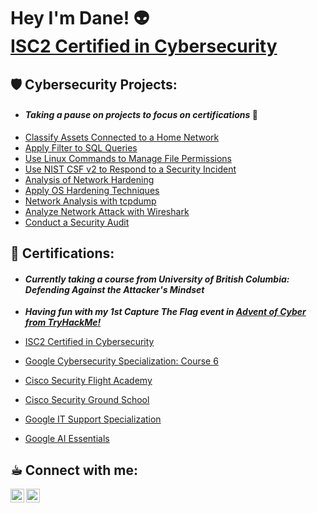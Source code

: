<h1>Hey I'm Dane! 👽 <br/><a <a href="https://www.linkedin.com/in/dainecryption/">ISC2 Certified in Cybersecurity</a></h1>

<h2> 🛡️ Cybersecurity Projects: </h2>

  - <h4><i> Taking a pause on projects to focus on certifications </i> 🚧 </h4>
  - [Classify Assets Connected to a Home Network](https://github.com/dainecryption/ClassifyAssetsConnectedToAHomeNetwork/blob/main/README.md)
  - [Apply Filter to SQL Queries](https://github.com/dainecryption/ApplyFiltersToSQLQueries/blob/main/README.md)
  - [Use Linux Commands to Manage File Permissions](https://github.com/dainecryption/Use-Linux-Commands-to-Manage-File-Permissions/blob/main/README.md)
  - [Use NIST CSF v2 to Respond to a Security Incident](https://github.com/dainecryption/NIST-CSF-v2/blob/main/README.md)
  - [Analysis of Network Hardening](https://github.com/dainecryption/AnalysisNetworkHardening/blob/main/README.md)
  - [Apply OS Hardening Techniques](https://github.com/dainecryption/OSHardeningTechniques/blob/main/README.md)
  - [Network Analysis with tcpdump](https://github.com/dainecryption/NetworkAnalysiswithtcpdump/blob/main/README.md)
  - [Analyze Network Attack with Wireshark](https://github.com/dainecryption/AnalyzeNetworkAttackwithWireshark/blob/main/README.md)
  - [Conduct a Security Audit](https://github.com/dainecryption/SecurityAudit/blob/main/README.md)


<h2> 📜 Certifications: </h2>

  - <h4><i> Currently taking a course from University of British Columbia: Defending Against the Attacker's Mindset </i></h4>
  - <i><b> Having fun with my 1st Capture The Flag event in [Advent of Cyber from TryHackMe!](https://tryhackme.com/r/room/adventofcyber2024) </b></i>
 
  - [ISC2 Certified in Cybersecurity](https://github.com/dainecryption/dainecryption/blob/main/ISC2CC.pdf)
  - [Google Cybersecurity Specialization: Course 6](https://www.coursera.org/account/accomplishments/verify/OUPLNHAFPF3L)
  - [Cisco Security Flight Academy](https://github.com/dainecryption/dainecryption/blob/main/FlightAcad-cert.pdf)
  - [Cisco Security Ground School](https://github.com/dainecryption/dainecryption/blob/main/GroundSchool-cert.pdf)
  - [Google IT Support Specialization](https://www.coursera.org/account/accomplishments/professional-cert/ABCFVC8528YW)
  - [Google AI Essentials](https://www.coursera.org/account/accomplishments/verify/ZMT4LLLDMAPV)
 

<h2> ☕︎ Connect with me:</h2>

[<img align="left" alt="DaineParaon | LinkedIn" width="22px" src="https://cdn.jsdelivr.net/npm/simple-icons@v3/icons/linkedin.svg" />][linkedin]
[<img align="left" alt="DaineParaon | Instagram" width="22px" src="https://cdn.jsdelivr.net/npm/simple-icons@v3/icons/instagram.svg" />][instagram]

[instagram]: https://www.instagram.com/dainegrs/
[linkedin]: https://linkedin.com/in/dainecryption/

<!--
**dainecryption** is a ✨ _special_ ✨ repository because its `README.md` (this file) appears on your GitHub profile.

Here are some ideas to get you started:

- 🔭 I’m currently working on ...
- 🌱 I’m currently learning ...
- 👯 I’m looking to collaborate on ...
- 🤔 I’m looking for help with ...
- 💬 Ask me about ...
- 📫 How to reach me: ...
- 😄 Pronouns: ...
- ⚡ Fun fact: ...
-->
